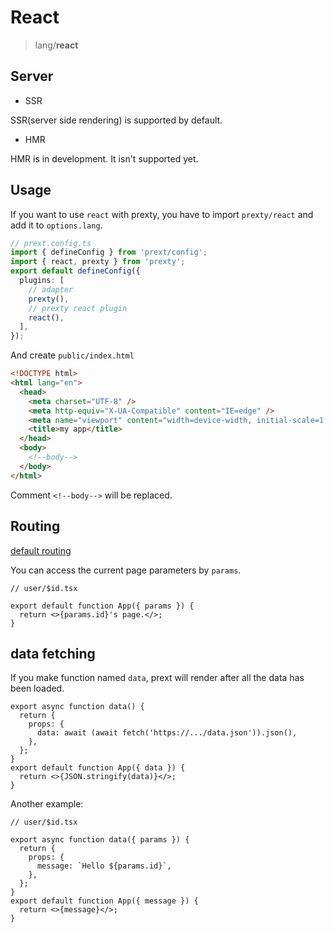 # React

> lang/**react**

## Server

- SSR

SSR(server side rendering) is supported by default.

- HMR

HMR is in development. It isn't supported yet.

## Usage

If you want to use `react` with prexty, you have to import `prexty/react` and add it to `options.lang`.

```ts
// prext.config.ts
import { defineConfig } from 'prext/config';
import { react, prexty } from 'prexty';
export default defineConfig({
  plugins: [
    // adapter
    prexty(),
    // prexty react plugin
    react(),
  ],
});
```

And create `public/index.html`

```html
<!DOCTYPE html>
<html lang="en">
  <head>
    <meta charset="UTF-8" />
    <meta http-equiv="X-UA-Compatible" content="IE=edge" />
    <meta name="viewport" content="width=device-width, initial-scale=1.0" />
    <title>my app</title>
  </head>
  <body>
    <!--body-->
  </body>
</html>
```

Comment `<!--body-->` will be replaced.

## Routing

[default routing](/guide/routing)

You can access the current page parameters by `params`.

```tsx
// user/$id.tsx

export default function App({ params }) {
  return <>{params.id}'s page.</>;
}
```

## data fetching

If you make function named `data`, prext will render after all the data has been loaded.

```tsx
export async function data() {
  return {
    props: {
      data: await (await fetch('https://.../data.json')).json(),
    },
  };
}
export default function App({ data }) {
  return <>{JSON.stringify(data)}</>;
}
```

Another example:

```tsx
// user/$id.tsx

export async function data({ params }) {
  return {
    props: {
      message: `Hello ${params.id}`,
    },
  };
}
export default function App({ message }) {
  return <>{message}</>;
}
```
